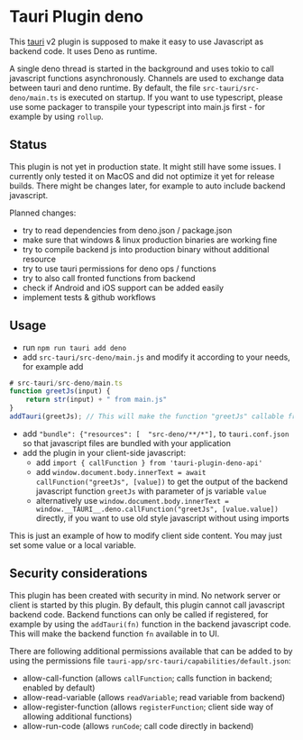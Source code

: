 # Tauri Plugin deno

This [tauri](https://v2.tauri.app/) v2 plugin is supposed to make it easy to use Javascript as backend code.
It uses Deno as runtime. 

A single deno thread is started in the background and uses tokio to call javascript functions asynchronously. Channels are used to exchange data between tauri and deno runtime. By default, the file `src-tauri/src-deno/main.ts` is executed on startup. If you want to use typescript, please use some packager to transpile
your typescript into main.js first - for example by using `rollup`.

## Status

This plugin is not yet in production state. It might still have some issues. I currently only tested it on MacOS and did not optimize it yet for release builds.
There might be changes later, for example to auto include backend javascript.

Planned changes:
- try to read dependencies from deno.json / package.json
- make sure that windows & linux production binaries are working fine
- try to compile backend js into production binary without additional resource
- try to use tauri permissions for deno ops / functions
- try to also call fronted functions from backend
- check if Android and iOS support can be added easily
- implement tests & github workflows

## Usage

- run `npm run tauri add deno`
- add `src-tauri/src-deno/main.js` and modify it according to your needs, for example add 

```javascript
# src-tauri/src-deno/main.ts
function greetJs(input) {
    return str(input) + " from main.js"
}
addTauri(greetJs); // This will make the function "greetJs" callable from UI
```

- add `"bundle": {"resources": [  "src-deno/**/*"],` to `tauri.conf.json` so that javascript files are bundled with your application
- add the plugin in your client-side javascript: 
   - add `import { callFunction } from 'tauri-plugin-deno-api'`
   - add `window.document.body.innerText = await callFunction("greetJs", [value])` to get the output of the backend javascript function `greetJs` with parameter of js variable `value`
   - alternatively use `window.document.body.innerText = window.__TAURI__.deno.callFunction("greetJs", [value.value])` directly, if you want to use old style javascript without using imports

This is just an example of how to modify client side content. You may just set some value or a local variable.


## Security considerations
This plugin has been created with security in mind.
No network server or client is started by this plugin.
By default, this plugin cannot call javascript backend code. Backend functions can only be called if registered, for example by using the `addTauri(fn)` function in the backend javascript code. This will make the backend function `fn` available in to UI.

There are following additional permissions available that can be added to by using the permissions file `tauri-app/src-tauri/capabilities/default.json`:

- allow-call-function (allows `callFunction`; calls function in backend; enabled by default)
- allow-read-variable (allows `readVariable`; read variable from backend)
- allow-register-function (allows `registerFunction`; client side way of allowing additional functions)
- allow-run-code  (allows `runCode`; call code directly in backend)